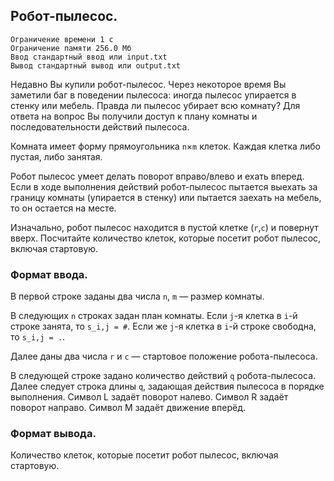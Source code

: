 ## Робот-пылесос.

```
Ограничение времени 1 с
Ограничение памяти 256.0 Мб
Ввод стандартный ввод или input.txt
Вывод стандартный вывод или output.txt
```

Недавно Вы купили робот-пылесос. Через некоторое время Вы заметили баг в поведении пылесоса: иногда пылесос упирается в
стенку или мебель. Правда ли пылесос убирает всю комнату? Для ответа на вопрос Вы получили доступ к плану комнаты и 
последовательности действий пылесоса.

Комната имеет форму прямоугольника ``n``×``m`` клеток. Каждая клетка либо пустая, либо занятая.

Робот пылесос умеет делать поворот вправо/влево и ехать вперед. Если в ходе выполнения действий робот-пылесос пытается 
выехать за границу комнаты (упирается в стенку) или пытается заехать на мебель, то он остается на месте.

Изначально, робот пылесос находится в пустой клетке (``r``,``c``) и повернут вверх. Посчитайте количество клеток, которые
посетит робот пылесос, включая стартовую.

### Формат ввода.
В первой строке заданы два числа ``n``, ``m`` — размер комнаты.

В следующих ``n`` строках задан план комнаты. Если ``j``-я клетка в ``i``-й строке занята, то ``s_i,j = #``. Если же ``j``-я 
клетка в ``i``-й строке свободна, то ``s_i,j = .``.

Далее даны два числа ``r`` и ``c`` — стартовое положение робота-пылесоса.

В следующей строке задано количество действий ``q`` робота-пылесоса. Далее следует строка длины ``q``, задающая действия 
пылесоса в порядке выполнения. Символ L задаёт поворот налево. Символ R задаёт поворот направо. Символ M задаёт движение 
вперёд.

### Формат вывода.
Количество клеток, которые посетит робот пылесос, включая стартовую.